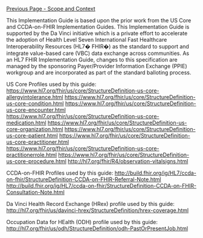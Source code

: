 [Previous Page - Scope and Context](ScopeandContext.html)

This Implementation Guide is based upon the prior work from the US Core and CCDA-on-FHIR Implementation Guides. This Implementation Guide is supported by the Da Vinci initiative which is a private effort to accelerate the adoption of Health Level Seven International Fast Healthcare Interoperability Resources (HL7� FHIR�) as the standard to support and integrate value-based care (VBC) data exchange across communities. As an HL7 FHIR Implementation Guide, changes to this specification are managed by the sponsoring Payer/Provider Information Exchange (PPIE) workgroup and are incorporated as part of the standard balloting process.

US Core Profiles used by this guide:
https://www.hl7.org/fhir/us/core/StructureDefinition-us-core-allergyintolerance.html
https://www.hl7.org/fhir/us/core/StructureDefinition-us-core-condition.html
https://www.hl7.org/fhir/us/core/StructureDefinition-us-core-encounter.html
https://www.hl7.org/fhir/us/core/StructureDefinition-us-core-medication.html
https://www.hl7.org/fhir/us/core/StructureDefinition-us-core-organization.html
https://www.hl7.org/fhir/us/core/StructureDefinition-us-core-patient.html
https://www.hl7.org/fhir/us/core/StructureDefinition-us-core-practitioner.html
https://www.hl7.org/fhir/us/core/StructureDefinition-us-core-practitionerrole.html
https://www.hl7.org/fhir/us/core/StructureDefinition-us-core-procedure.html
http://hl7.org/fhir/R4/observation-vitalsigns.html

CCDA-on-FHIR Profiles used by this guide:
http://build.fhir.org/ig/HL7/ccda-on-fhir/StructureDefinition-CCDA-on-FHIR-Referral-Note.html
http://build.fhir.org/ig/HL7/ccda-on-fhir/StructureDefinition-CCDA-on-FHIR-Consultation-Note.html

Da Vinci Health Record Exchange (HRex) profile used by this guide:
http://hl7.org/fhir/us/davinci-hrex/StructureDefinition/hrex-coverage.html

Occupation Data for HEalth (ODH) profile used by this guide:
http://hl7.org/fhir/us/odh/StructureDefinition/odh-PastOrPresentJob.html
